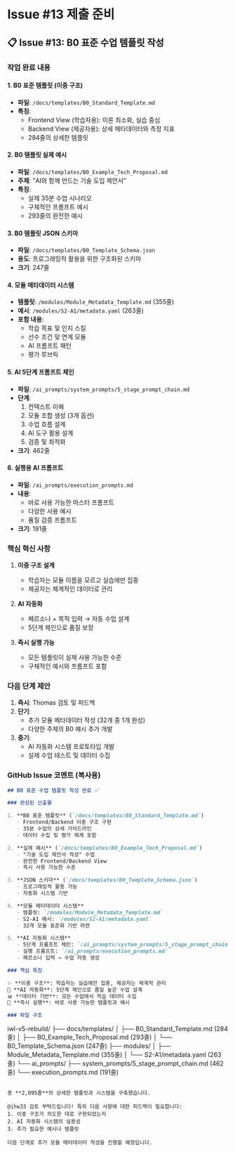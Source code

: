 # Issue #13 제출 준비

## 📋 Issue #13: B0 표준 수업 템플릿 작성

### 작업 완료 내용

#### 1. B0 표준 템플릿 (이중 구조)
- **파일**: `/docs/templates/B0_Standard_Template.md`
- **특징**: 
  - Frontend View (학습자용): 이론 최소화, 실습 중심
  - Backend View (제공자용): 상세 메타데이터와 측정 지표
  - 284줄의 상세한 템플릿

#### 2. B0 템플릿 실제 예시
- **파일**: `/docs/templates/B0_Example_Tech_Proposal.md`
- **주제**: "AI와 함께 만드는 기술 도입 제안서"
- **특징**: 
  - 실제 35분 수업 시나리오
  - 구체적인 프롬프트 예시
  - 293줄의 완전한 예시

#### 3. B0 템플릿 JSON 스키마
- **파일**: `/docs/templates/B0_Template_Schema.json`
- **용도**: 프로그래밍적 활용을 위한 구조화된 스키마
- **크기**: 247줄

#### 4. 모듈 메타데이터 시스템
- **템플릿**: `/modules/Module_Metadata_Template.md` (355줄)
- **예시**: `/modules/S2-A1/metadata.yaml` (263줄)
- **포함 내용**:
  - 학습 목표 및 인지 스킬
  - 선수 조건 및 연계 모듈
  - AI 프롬프트 패턴
  - 평가 루브릭

#### 5. AI 5단계 프롬프트 체인
- **파일**: `/ai_prompts/system_prompts/5_stage_prompt_chain.md`
- **단계**:
  1. 컨텍스트 이해
  2. 모듈 조합 생성 (3개 옵션)
  3. 수업 흐름 설계
  4. AI 도구 활용 설계
  5. 검증 및 최적화
- **크기**: 462줄

#### 6. 실행용 AI 프롬프트
- **파일**: `/ai_prompts/execution_prompts.md`
- **내용**: 
  - 바로 사용 가능한 마스터 프롬프트
  - 다양한 사용 예시
  - 품질 검증 프롬프트
- **크기**: 191줄

### 핵심 혁신 사항

1. **이중 구조 설계**
   - 학습자는 모듈 이름을 모르고 실습에만 집중
   - 제공자는 체계적인 데이터로 관리

2. **AI 자동화**
   - 페르소나 + 목적 입력 → 자동 수업 설계
   - 5단계 체인으로 품질 보장

3. **즉시 실행 가능**
   - 모든 템플릿이 실제 사용 가능한 수준
   - 구체적인 예시와 프롬프트 포함

### 다음 단계 제안

1. **즉시**: Thomas 검토 및 피드백
2. **단기**: 
   - 추가 모듈 메타데이터 작성 (32개 중 1개 완성)
   - 다양한 주제의 B0 예시 추가 개발
3. **중기**: 
   - AI 자동화 시스템 프로토타입 개발
   - 실제 수업 테스트 및 데이터 수집

### GitHub Issue 코멘트 (복사용)

```markdown
## B0 표준 수업 템플릿 작성 완료 ✅

### 완성된 산출물

1. **B0 표준 템플릿** (`/docs/templates/B0_Standard_Template.md`)
   - Frontend/Backend 이중 구조 구현
   - 35분 수업의 상세 가이드라인
   - 데이터 수집 및 평가 체계 포함

2. **실제 예시** (`/docs/templates/B0_Example_Tech_Proposal.md`)
   - "기술 도입 제안서 작성" 수업
   - 완전한 Frontend/Backend View
   - 즉시 사용 가능한 수준

3. **JSON 스키마** (`/docs/templates/B0_Template_Schema.json`)
   - 프로그래밍적 활용 가능
   - 자동화 시스템 기반

4. **모듈 메타데이터 시스템**
   - 템플릿: `/modules/Module_Metadata_Template.md`
   - S2-A1 예시: `/modules/S2-A1/metadata.yaml`
   - 32개 모듈 표준화 기반 마련

5. **AI 자동화 시스템**
   - 5단계 프롬프트 체인: `/ai_prompts/system_prompts/5_stage_prompt_chain.md`
   - 실행 프롬프트: `/ai_prompts/execution_prompts.md`
   - 페르소나 입력 → 수업 자동 생성

### 핵심 특징

✨ **이중 구조**: 학습자는 실습에만 집중, 제공자는 체계적 관리
🤖 **AI 자동화**: 5단계 체인으로 품질 높은 수업 설계
📊 **데이터 기반**: 모든 수업에서 학습 데이터 수집
🎯 **즉시 실행**: 바로 사용 가능한 템플릿과 예시

### 파일 구조
```
iwl-v5-rebuild/
├── docs/templates/
│   ├── B0_Standard_Template.md (284줄)
│   ├── B0_Example_Tech_Proposal.md (293줄)
│   └── B0_Template_Schema.json (247줄)
├── modules/
│   ├── Module_Metadata_Template.md (355줄)
│   └── S2-A1/metadata.yaml (263줄)
└── ai_prompts/
    ├── system_prompts/5_stage_prompt_chain.md (462줄)
    └── execution_prompts.md (191줄)
```

총 **2,095줄**의 상세한 템플릿과 시스템을 구축했습니다.

@ihw33 검토 부탁드립니다! 특히 다음 사항에 대한 피드백이 필요합니다:
1. 이중 구조가 의도한 대로 구현되었는지
2. AI 자동화 시스템의 실용성
3. 추가 필요한 예시나 템플릿

다음 단계로 추가 모듈 메타데이터 작성을 진행할 예정입니다.
```
